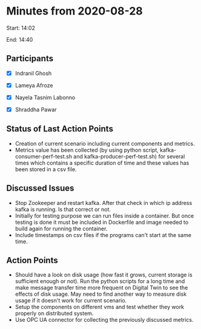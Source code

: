 # Minutes from 2020-08-28

Start: 14:02

End: 14:40


## Participants

* [X] Indranil Ghosh
* [X] Lameya Afroze
* [X] Nayela Tasnim Labonno
* [X] Shraddha Pawar


## Status of Last Action Points

* Creation of current scenario including current components and metrics.
* Metrics value has been collected (by using python script, kafka-consumer-perf-test.sh and kafka-producer-perf-test.sh) for several times which contains a specific duration of time and these values has been stored in a csv file.


## Discussed Issues

* Stop Zookeeper and restart kafka. After that check in which ip address kafka is running. Is that correct or not.
* Initially for testing purpose we can run files inside a container. But once testing is done it must be included in Dockerfile and image needed to build again for running the container. 
* Include timestamps on csv files if the programs can't start at the same time.


## Action Points

* Should have a look on disk usage (how fast it grows, current storage is sufficient enough or not). Run the python scripts for a long time and make message transfer time more frequent on Digital Twin to see the effects of disk usage. May need to find another way to measure disk usage if it doesn't work for current scenario. 
* Setup the components on different vms and test whether they work properly on distributed system.
* Use OPC UA connector for collecting the previously discussed metrics.


